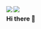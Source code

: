 <a>
<img align="left" src="https://github-readme-stats.vercel.app/api/top-langs/?username=lucasrafaldini&hide=css&theme=dark&layout=compact" />
</a>
<a>
<img align="left" src="https://github-readme-stats.vercel.app/api?username=lucasrafaldini&show_icons=true&count_private=true&theme=dark" />
</a>


<!--[![Top Langs](https://github-readme-stats.vercel.app/api/top-langs/?username=lucasrafaldini&hide=css&theme=dark&layout=compact)](https://github.com/anuraghazra/github-readme-stats)
[![Anurag's github stats](https://github-readme-stats.vercel.app/api?username=lucasrafaldini&show_icons=true&count_private=true&theme=dark)](https://github.com/anuraghazra/github-readme-stats)
-->
### Hi there 👋

<!--
**lucasrafaldini/lucasrafaldini** is a ✨ _special_ ✨ repository because its `README.md` (this file) appears on your GitHub profile.

Here are some ideas to get you started:

- 🔭 I’m currently working on ...
- 🌱 I’m currently learning ...
- 👯 I’m looking to collaborate on ...
- 🤔 I’m looking for help with ...
- 💬 Ask me about ...
- 📫 How to reach me: ...
- 😄 Pronouns: ...
- ⚡ Fun fact: ...
-->
